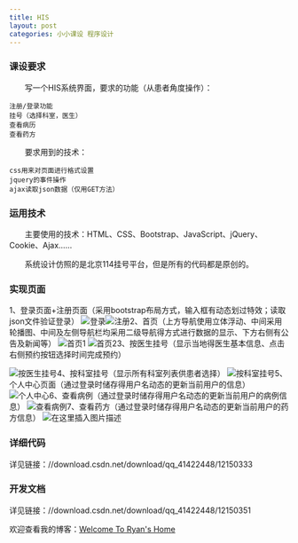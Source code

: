 ```yaml
---
title: HIS
layout: post
categories: 小小课设 程序设计
---
```



### 课设要求
&emsp;&emsp;写一个HIS系统界面，要求的功能（从患者角度操作）：

    注册/登录功能
    挂号（选择科室，医生）
    查看病历
    查看药方

&emsp;&emsp;要求用到的技术：

    css用来对页面进行格式设置
    jquery的事件操作
    ajax读取json数据（仅用GET方法）

### 运用技术
&emsp;&emsp;主要使用的技术：HTML、CSS、Bootstrap、JavaScript、jQuery、Cookie、Ajax……

&emsp;&emsp;系统设计仿照的是北京114挂号平台，但是所有的代码都是原创的。

### 实现页面
1、登录页面+注册页面（采用bootstrap布局方式，输入框有动态划过特效；读取json文件验证登录）
![登录](https://img-blog.csdnimg.cn/20200211185617459.png?x-oss-process=image/watermark,type_ZmFuZ3poZW5naGVpdGk,shadow_10,text_aHR0cHM6Ly9ibG9nLmNzZG4ubmV0L3FxXzQxNDIyNDQ4,size_16,color_FFFFFF,t_70)![注册](https://img-blog.csdnimg.cn/20200211185750748.png?x-oss-process=image/watermark,type_ZmFuZ3poZW5naGVpdGk,shadow_10,text_aHR0cHM6Ly9ibG9nLmNzZG4ubmV0L3FxXzQxNDIyNDQ4,size_16,color_FFFFFF,t_70)2、首页（上方导航使用立体浮动、中间采用轮播图、中间及左侧导航栏均采用二级导航得方式进行数据的显示、下方右侧有公告及新闻等）
![首页1](https://img-blog.csdnimg.cn/20200211185921923.png?x-oss-process=image/watermark,type_ZmFuZ3poZW5naGVpdGk,shadow_10,text_aHR0cHM6Ly9ibG9nLmNzZG4ubmV0L3FxXzQxNDIyNDQ4,size_16,color_FFFFFF,t_70)
![首页2](https://img-blog.csdnimg.cn/20200211185943253.png?x-oss-process=image/watermark,type_ZmFuZ3poZW5naGVpdGk,shadow_10,text_aHR0cHM6Ly9ibG9nLmNzZG4ubmV0L3FxXzQxNDIyNDQ4,size_16,color_FFFFFF,t_70)3、按医生挂号（显示当地得医生基本信息、点击右侧预约按钮选择时间完成预约）

![按医生挂号](https://img-blog.csdnimg.cn/20200211190054962.png?x-oss-process=image/watermark,type_ZmFuZ3poZW5naGVpdGk,shadow_10,text_aHR0cHM6Ly9ibG9nLmNzZG4ubmV0L3FxXzQxNDIyNDQ4,size_16,color_FFFFFF,t_70)4、按科室挂号（显示所有科室列表供患者选择）
![按科室挂号](https://img-blog.csdnimg.cn/20200211190311659.png?x-oss-process=image/watermark,type_ZmFuZ3poZW5naGVpdGk,shadow_10,text_aHR0cHM6Ly9ibG9nLmNzZG4ubmV0L3FxXzQxNDIyNDQ4,size_16,color_FFFFFF,t_70)5、个人中心页面（通过登录时储存得用户名动态的更新当前用户的信息）
![个人中心](https://img-blog.csdnimg.cn/20200211190407119.png?x-oss-process=image/watermark,type_ZmFuZ3poZW5naGVpdGk,shadow_10,text_aHR0cHM6Ly9ibG9nLmNzZG4ubmV0L3FxXzQxNDIyNDQ4,size_16,color_FFFFFF,t_70)6、查看病例（通过登录时储存得用户名动态的更新当前用户的病例信息）
![查看病例](https://img-blog.csdnimg.cn/20200211190450870.png?x-oss-process=image/watermark,type_ZmFuZ3poZW5naGVpdGk,shadow_10,text_aHR0cHM6Ly9ibG9nLmNzZG4ubmV0L3FxXzQxNDIyNDQ4,size_16,color_FFFFFF,t_70)7、查看药方（通过登录时储存得用户名动态的更新当前用户的药方信息）
![在这里插入图片描述](https://img-blog.csdnimg.cn/20200211190518477.png?x-oss-process=image/watermark,type_ZmFuZ3poZW5naGVpdGk,shadow_10,text_aHR0cHM6Ly9ibG9nLmNzZG4ubmV0L3FxXzQxNDIyNDQ4,size_16,color_FFFFFF,t_70)
### 详细代码
详见链接：//download.csdn.net/download/qq_41422448/12150333

### 开发文档
详见链接：//download.csdn.net/download/qq_41422448/12150351


欢迎查看我的博客：[Welcome To Ryan's Home](http://ryan1016.github.io)

